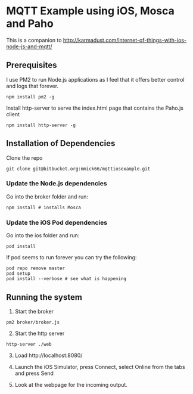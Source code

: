 # MQTT Example using iOS, Mosca and Paho #

This is a companion to http://karmadust.com/internet-of-things-with-ios-node-js-and-mqtt/

## Prerequisites

I use PM2 to run Node.js applications as I feel that it offers better control and logs that forever.

```
npm install pm2 -g
```

Install http-server to serve the index.html page that contains the Paho.js client

```
npm install http-server -g
```

## Installation of Dependencies

Clone the repo

```
git clone git@bitbucket.org:mmick66/mqttiosexample.git
```

### Update the Node.js dependencies

Go into the broker folder and run:

```
npm install # installs Mosca
```

### Update the iOS Pod dependencies

Go into the ios folder and run:

```
pod install
```

If pod seems to run forever you can try the following:

```
pod repo remove master
pod setup
pod install --verbose # see what is happening
```

## Running the system

1. Start the broker
```
pm2 broker/broker.js
```

2. Start the http server
```
http-server ./web
```

3. Load http://localhost:8080/

4. Launch the iOS Simulator, press Connect, select Online from the tabs and press Send

5. Look at the webpage for the incoming output.